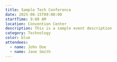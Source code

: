 ```yaml
---
title: Sample Tech Conference
date: 2025-06-15T09:00:00
startTime: 9:00 AM
location: Convention Center
description: This is a sample event description
category: Technology
color: blue
attendees:
  - name: John Doe
  - name: Jane Smith
---
```

